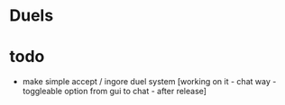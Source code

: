 # Duels

# todo

- make simple accept / ingore duel system [working on it - chat way - toggleable option from gui to chat - after release]
